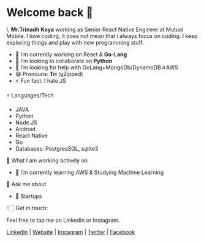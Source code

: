 # Welcome back 👋

I,  **Mr.Trinadh Koya** working as Senior React Native Engineer at Mutual Mobile. I love coding, it does not mean that i always focus on coding. I keep exploring things and play with new programming stuff. 

- 🔭 I’m currently working on React & **Go-Lang**
- 👯 I’m looking to collaborate on **Python**  
- 🤔 I’m looking for help with GoLang+MongoDb/DynamoDB=>AWS
- 😄 Pronouns: **Tri** (gZipped)
- ⚡ Fun fact: I hate JS 

⚡ Languages/Tech

- JAVA
- Python
- Node.JS
- Android
- React Native
- Go
- Databases: PostgresSQL, sqlite3

👀 What I am working actively on 

- 🌱 I’m currently learning AWS & Studying Machine Learning

💬 Ask me about

- 🌱 Startups

👇🏻 Get in touch:

Feel free to tap me on LinkedIn or Instagram.

   [LinkedIn](https://in.linkedin.com/in/trinadhkoya9 "linkedin") | [Website](https://www.trinadhkoya.me "website") | [Instagram](https://www.instagram.com/trinadhkoya "instagram") | [Twitter](https://www.twitter.com/trinadhkoya9 "twitter") | [Facebook](https://www.facebook.com/trinadhkoya9 "fb")
